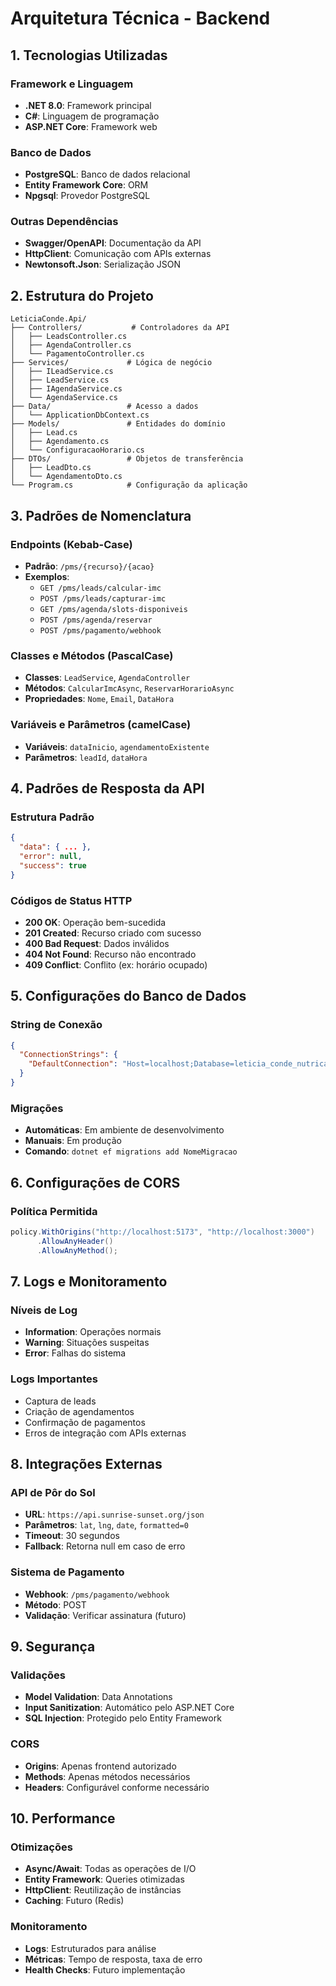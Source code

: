 # Arquitetura Técnica - Backend

## 1. Tecnologias Utilizadas

### Framework e Linguagem

- **.NET 8.0**: Framework principal
- **C#**: Linguagem de programação
- **ASP.NET Core**: Framework web

### Banco de Dados

- **PostgreSQL**: Banco de dados relacional
- **Entity Framework Core**: ORM
- **Npgsql**: Provedor PostgreSQL

### Outras Dependências

- **Swagger/OpenAPI**: Documentação da API
- **HttpClient**: Comunicação com APIs externas
- **Newtonsoft.Json**: Serialização JSON

## 2. Estrutura do Projeto

```
LeticiaConde.Api/
├── Controllers/           # Controladores da API
│   ├── LeadsController.cs
│   ├── AgendaController.cs
│   └── PagamentoController.cs
├── Services/             # Lógica de negócio
│   ├── ILeadService.cs
│   ├── LeadService.cs
│   ├── IAgendaService.cs
│   └── AgendaService.cs
├── Data/                 # Acesso a dados
│   └── ApplicationDbContext.cs
├── Models/               # Entidades do domínio
│   ├── Lead.cs
│   ├── Agendamento.cs
│   └── ConfiguracaoHorario.cs
├── DTOs/                 # Objetos de transferência
│   ├── LeadDto.cs
│   └── AgendamentoDto.cs
└── Program.cs            # Configuração da aplicação
```

## 3. Padrões de Nomenclatura

### Endpoints (Kebab-Case)

- **Padrão**: `/pms/{recurso}/{acao}`
- **Exemplos**:
  - `GET /pms/leads/calcular-imc`
  - `POST /pms/leads/capturar-imc`
  - `GET /pms/agenda/slots-disponiveis`
  - `POST /pms/agenda/reservar`
  - `POST /pms/pagamento/webhook`

### Classes e Métodos (PascalCase)

- **Classes**: `LeadService`, `AgendaController`
- **Métodos**: `CalcularImcAsync`, `ReservarHorarioAsync`
- **Propriedades**: `Nome`, `Email`, `DataHora`

### Variáveis e Parâmetros (camelCase)

- **Variáveis**: `dataInicio`, `agendamentoExistente`
- **Parâmetros**: `leadId`, `dataHora`

## 4. Padrões de Resposta da API

### Estrutura Padrão

```json
{
  "data": { ... },
  "error": null,
  "success": true
}
```

### Códigos de Status HTTP

- **200 OK**: Operação bem-sucedida
- **201 Created**: Recurso criado com sucesso
- **400 Bad Request**: Dados inválidos
- **404 Not Found**: Recurso não encontrado
- **409 Conflict**: Conflito (ex: horário ocupado)

## 5. Configurações do Banco de Dados

### String de Conexão

```json
{
  "ConnectionStrings": {
    "DefaultConnection": "Host=localhost;Database=leticia_conde_nutricao;Username=postgres;Password=postgres"
  }
}
```

### Migrações

- **Automáticas**: Em ambiente de desenvolvimento
- **Manuais**: Em produção
- **Comando**: `dotnet ef migrations add NomeMigracao`

## 6. Configurações de CORS

### Política Permitida

```csharp
policy.WithOrigins("http://localhost:5173", "http://localhost:3000")
      .AllowAnyHeader()
      .AllowAnyMethod();
```

## 7. Logs e Monitoramento

### Níveis de Log

- **Information**: Operações normais
- **Warning**: Situações suspeitas
- **Error**: Falhas do sistema

### Logs Importantes

- Captura de leads
- Criação de agendamentos
- Confirmação de pagamentos
- Erros de integração com APIs externas

## 8. Integrações Externas

### API de Pôr do Sol

- **URL**: `https://api.sunrise-sunset.org/json`
- **Parâmetros**: `lat`, `lng`, `date`, `formatted=0`
- **Timeout**: 30 segundos
- **Fallback**: Retorna null em caso de erro

### Sistema de Pagamento

- **Webhook**: `/pms/pagamento/webhook`
- **Método**: POST
- **Validação**: Verificar assinatura (futuro)

## 9. Segurança

### Validações

- **Model Validation**: Data Annotations
- **Input Sanitization**: Automático pelo ASP.NET Core
- **SQL Injection**: Protegido pelo Entity Framework

### CORS

- **Origins**: Apenas frontend autorizado
- **Methods**: Apenas métodos necessários
- **Headers**: Configurável conforme necessário

## 10. Performance

### Otimizações

- **Async/Await**: Todas as operações de I/O
- **Entity Framework**: Queries otimizadas
- **HttpClient**: Reutilização de instâncias
- **Caching**: Futuro (Redis)

### Monitoramento

- **Logs**: Estruturados para análise
- **Métricas**: Tempo de resposta, taxa de erro
- **Health Checks**: Futuro implementação
